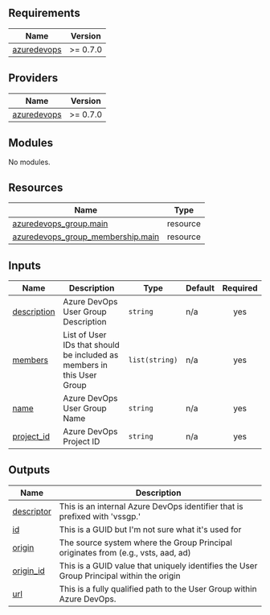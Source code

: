<!-- BEGIN_TF_DOCS -->
## Requirements

| Name | Version |
|------|---------|
| <a name="requirement_azuredevops"></a> [azuredevops](#requirement\_azuredevops) | >= 0.7.0 |

## Providers

| Name | Version |
|------|---------|
| <a name="provider_azuredevops"></a> [azuredevops](#provider\_azuredevops) | >= 0.7.0 |

## Modules

No modules.

## Resources

| Name | Type |
|------|------|
| [azuredevops_group.main](https://registry.terraform.io/providers/microsoft/azuredevops/latest/docs/resources/group) | resource |
| [azuredevops_group_membership.main](https://registry.terraform.io/providers/microsoft/azuredevops/latest/docs/resources/group_membership) | resource |

## Inputs

| Name | Description | Type | Default | Required |
|------|-------------|------|---------|:--------:|
| <a name="input_description"></a> [description](#input\_description) | Azure DevOps User Group Description | `string` | n/a | yes |
| <a name="input_members"></a> [members](#input\_members) | List of User IDs that should be included as members in this User Group | `list(string)` | n/a | yes |
| <a name="input_name"></a> [name](#input\_name) | Azure DevOps User Group Name | `string` | n/a | yes |
| <a name="input_project_id"></a> [project\_id](#input\_project\_id) | Azure DevOps Project ID | `string` | n/a | yes |

## Outputs

| Name | Description |
|------|-------------|
| <a name="output_descriptor"></a> [descriptor](#output\_descriptor) | This is an internal Azure DevOps identifier that is prefixed with 'vssgp.' |
| <a name="output_id"></a> [id](#output\_id) | This is a GUID but I'm not sure what it's used for |
| <a name="output_origin"></a> [origin](#output\_origin) | The source system where the Group Principal originates from (e.g., vsts, aad, ad) |
| <a name="output_origin_id"></a> [origin\_id](#output\_origin\_id) | This is a GUID value that uniquely identifies the User Group Principal within the origin |
| <a name="output_url"></a> [url](#output\_url) | This is a fully qualified path to the User Group within Azure DevOps. |
<!-- END_TF_DOCS -->